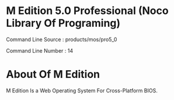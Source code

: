 # M Edition 5.0 Professional (Noco Library Of Programing)

Command Line Source : products/mos/pro5_0 

Command Line Number : 14

# About Of M Edition
M Edition Is a Web Operating System For Cross-Platform BIOS.

